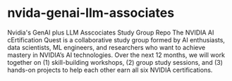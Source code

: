 # nvida-genai-llm-associates
Nvidia's GenAI plus LLM Asscociates Study Group Repo
The NVIDIA AI cErtification Quest is a collaborative study group formed by AI enthusiasts, data scientists, ML engineers, and researchers who want to achieve mastery in NVIDIA’s AI technologies. Over the next 12 months, we will work together on (1) skill-building workshops, (2) group study sessions, and (3) hands-on projects to help each other earn all six NVIDIA certifications.

